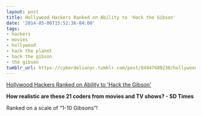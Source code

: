 ```yaml
---
layout: post
title: Hollywood Hackers Ranked on Ability to 'Hack the Gibson'
date: '2014-05-06T15:52:36-04:00'
tags:
- hackers
- movies
- hollywood
- hack the planet
- hack the gibson
- the gibson
tumblr_url: https://cyberdelianyc.tumblr.com/post/84947689230/hollywood-hackers-ranked-on-ability-to-hack-the-gibson
---
```

[Hollywood Hackers Ranked on Ability to 'Hack the Gibson'](http://sdt.bz/content/article.aspx?ArticleID=70168&page=1&utm_content=bufferde24f&utm_medium=social&utm_source=twitter.com&utm_campaign=buffer)  

**How realistic are these 21 coders from movies and TV shows? - SD Times**

Ranked on a scale of “1-10 Gibsons”!
